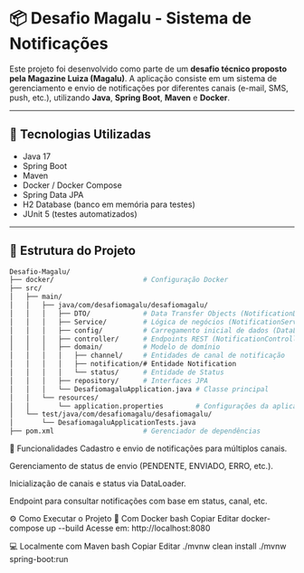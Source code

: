 # 📦 Desafio Magalu - Sistema de Notificações

Este projeto foi desenvolvido como parte de um **desafio técnico proposto pela Magazine Luiza (Magalu)**. A aplicação consiste em um sistema de gerenciamento e envio de notificações por diferentes canais (e-mail, SMS, push, etc.), utilizando **Java**, **Spring Boot**, **Maven** e **Docker**.

---

## 🚀 Tecnologias Utilizadas

- Java 17
- Spring Boot
- Maven
- Docker / Docker Compose
- Spring Data JPA
- H2 Database (banco em memória para testes)
- JUnit 5 (testes automatizados)

---

## 📁 Estrutura do Projeto

```bash
Desafio-Magalu/
├── docker/                      # Configuração Docker
├── src/
│   ├── main/
│   │   ├── java/com/desafiomagalu/desafiomagalu/
│   │   │   ├── DTO/             # Data Transfer Objects (NotificationDTO)
│   │   │   ├── Service/         # Lógica de negócios (NotificationService)
│   │   │   ├── config/          # Carregamento inicial de dados (DataLoader)
│   │   │   ├── controller/      # Endpoints REST (NotificationController)
│   │   │   ├── domain/          # Modelo de domínio
│   │   │   │   ├── channel/     # Entidades de canal de notificação
│   │   │   │   ├── notification/# Entidade Notification
│   │   │   │   └── status/      # Entidade de Status
│   │   │   ├── repository/      # Interfaces JPA
│   │   │   └── DesafiomagaluApplication.java # Classe principal
│   │   └── resources/
│   │       └── application.properties        # Configurações da aplicação
│   └── test/java/com/desafiomagalu/desafiomagalu/
│       └── DesafiomagaluApplicationTests.java
├── pom.xml                      # Gerenciador de dependências
```

🧠 Funcionalidades
Cadastro e envio de notificações para múltiplos canais.

Gerenciamento de status de envio (PENDENTE, ENVIADO, ERRO, etc.).

Inicialização de canais e status via DataLoader.

Endpoint para consultar notificações com base em status, canal, etc.

⚙️ Como Executar o Projeto
🐳 Com Docker
bash
Copiar
Editar
docker-compose up --build
Acesse em: http://localhost:8080

💻 Localmente com Maven
bash
Copiar
Editar
./mvnw clean install
./mvnw spring-boot:run
